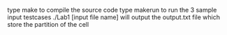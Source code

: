 type make to compile the source code
type makerun to run the 3 sample input testcases
./Lab1 [input file name] will output the output.txt file which store the partition of the cell